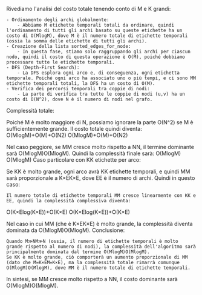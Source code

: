 Rivediamo l'analisi del costo totale tenendo conto di M e K grandi:

    - Ordinamento degli archi globalmente:
        - Abbiamo M etichette temporali totali da ordinare, quindi l'ordinamento di tutti gli archi basato su queste etichette ha un costo di O(MlogM), dove M è il numero totale di etichette temporali (ossia la somma delle etichette di tutti gli archi).
    - Creazione della lista sorted_edges_for_node:
        - In questa fase, stiamo solo raggruppando gli archi per ciascun nodo, quindi il costo di questa operazione è O(M), poiché dobbiamo processare tutte le etichette temporali.
    - DFS (Depth-First Search):
        - La DFS esplora ogni arco e, di conseguenza, ogni etichetta temporale. Poiché ogni arco ha associato uno o più tempi, e ci sono MM etichette temporali totali, la DFS ha un costo di O(M).
    - Verifica dei percorsi temporali tra coppie di nodi:
        - La parte di verifica tra tutte le coppie di nodi (u,v) ha un costo di O(N^2), dove N è il numero di nodi nel grafo.

Complessità totale:

Poiché M è molto maggiore di N, possiamo ignorare la parte O(N^2) se M è sufficientemente grande. Il costo totale quindi diventa:
O(Mlog⁡M)+O(M)+O(N2)
O(MlogM)+O(M)+O(N2)

Nel caso peggiore, se MM cresce molto rispetto a NN, il termine dominante sarà O(Mlog⁡M)O(MlogM). Quindi la complessità finale sarà:
O(Mlog⁡M)
O(MlogM)
Caso particolare con KK etichette per arco:

Se KK è molto grande, ogni arco avrà KK etichette temporali, e quindi MM sarà proporzionale a K×EK×E, dove EE è il numero di archi. Quindi in questo caso:

    Il numero totale di etichette temporali MM cresce linearmente con KK e EE, quindi la complessità complessiva diventa:

O(K×Elog⁡(K×E))+O(K×E)
O(K×Elog(K×E))+O(K×E)

Nel caso in cui MM (che è K×EK×E) è molto grande, la complessità diventa dominata da O(Mlog⁡M)O(MlogM).
Conclusione:

    Quando M≫NM≫N (ossia, il numero di etichette temporali è molto grande rispetto al numero di nodi), la complessità dell'algoritmo sarà principalmente dominata dal termine O(Mlog⁡M)O(MlogM).
    Se KK è molto grande, ciò comporterà un aumento proporzionale di MM (dato che M=K×EM=K×E), ma la complessità totale rimarrà comunque O(Mlog⁡M)O(MlogM), dove MM è il numero totale di etichette temporali.

In sintesi, se MM cresce molto rispetto a NN, il costo dominante sarà O(Mlog⁡M)O(MlogM).

